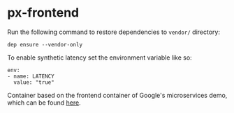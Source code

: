 # px-frontend

Run the following command to restore dependencies to `vendor/` directory:

    dep ensure --vendor-only

To enable synthetic latency set the environment variable like so:
```
env:
- name: LATENCY
  value: "true"
```

Container based on the frontend container of Google's microservices demo, which can be found [here](https://github.com/GoogleCloudPlatform/microservices-demo/tree/master/src/frontend).
